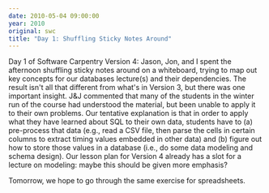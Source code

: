 ```yaml
---
date: 2010-05-04 09:00:00
year: 2010
original: swc
title: "Day 1: Shuffling Sticky Notes Around"
---
```

<p>Day 1 of Software Carpentry Version 4: Jason, Jon, and I spent the afternoon shuffling sticky notes around on a whiteboard, trying to map out key concepts for our databases lecture(s) and their dependencies. The result isn't all that different from what's in Version 3, but there was one important insight. J&amp;J commented that many of the students in the winter run of the course had understood the material, but been unable to apply it to their own problems. Our tentative explanation is that in order to apply what they have learned about SQL to their own data, students have to (a) pre-process that data (e.g., read a CSV file, then parse the cells in certain columns to extract timing values embedded in other data) and (b) figure out how to store those values in a database (i.e., do some data modeling and schema design). Our lesson plan for Version 4 already has a slot for a lecture on modeling: maybe this should be given more emphasis?</p>
<p>Tomorrow, we hope to go through the same exercise for spreadsheets.</p>
